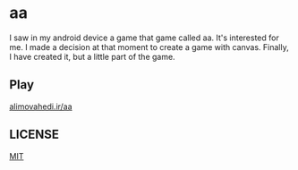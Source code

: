 # aa

I saw in my android device a game that game called aa. It's interested for me. I made a decision at that moment to create a game with canvas. Finally, I have created it, but a little part of the game.

## Play

[alimovahedi.ir/aa](http://alimovahedi.ir/aa)

## LICENSE

[MIT](http://opensource.org/licenses/MIT)
